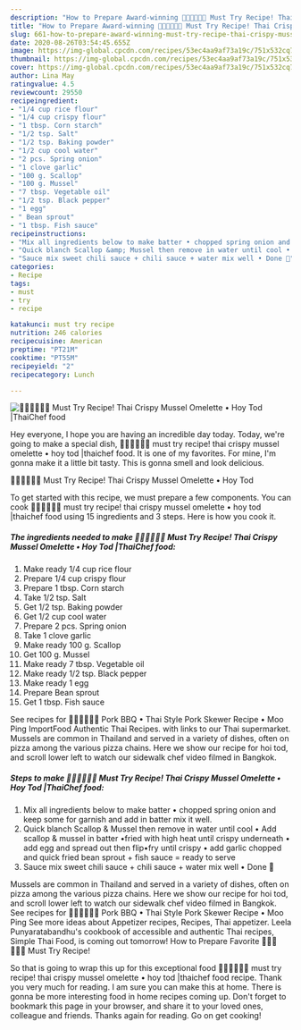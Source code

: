 ```yaml
---
description: "How to Prepare Award-winning 🧑🏽‍🍳🧑🏼‍🍳 Must Try Recipe! Thai Crispy Mussel Omelette • Hoy Tod |ThaiChef food"
title: "How to Prepare Award-winning 🧑🏽‍🍳🧑🏼‍🍳 Must Try Recipe! Thai Crispy Mussel Omelette • Hoy Tod |ThaiChef food"
slug: 661-how-to-prepare-award-winning-must-try-recipe-thai-crispy-mussel-omelette-hoy-tod-thaichef-food
date: 2020-08-26T03:54:45.655Z
image: https://img-global.cpcdn.com/recipes/53ec4aa9af73a19c/751x532cq70/🧑🏽🍳🧑🏼🍳-must-try-recipe-thai-crispy-mussel-omelette-•-hoy-tod-thaichef-food-recipe-main-photo.jpg
thumbnail: https://img-global.cpcdn.com/recipes/53ec4aa9af73a19c/751x532cq70/🧑🏽🍳🧑🏼🍳-must-try-recipe-thai-crispy-mussel-omelette-•-hoy-tod-thaichef-food-recipe-main-photo.jpg
cover: https://img-global.cpcdn.com/recipes/53ec4aa9af73a19c/751x532cq70/🧑🏽🍳🧑🏼🍳-must-try-recipe-thai-crispy-mussel-omelette-•-hoy-tod-thaichef-food-recipe-main-photo.jpg
author: Lina May
ratingvalue: 4.5
reviewcount: 29550
recipeingredient:
- "1/4 cup rice flour"
- "1/4 cup crispy flour"
- "1 tbsp. Corn starch"
- "1/2 tsp. Salt"
- "1/2 tsp. Baking powder"
- "1/2 cup cool water"
- "2 pcs. Spring onion"
- "1 clove garlic"
- "100 g. Scallop"
- "100 g. Mussel"
- "7 tbsp. Vegetable oil"
- "1/2 tsp. Black pepper"
- "1 egg"
- " Bean sprout"
- "1 tbsp. Fish sauce"
recipeinstructions:
- "Mix all ingredients below to make batter • chopped spring onion and keep some for garnish and add in batter mix it well."
- "Quick blanch Scallop &amp; Mussel then remove in water until cool • Add scallop &amp; mussel in batter •fried with high heat until crispy underneath • add egg and spread out then flip•fry until crispy • add garlic chopped and quick fried bean sprout + fish sauce = ready to serve"
- "Sauce mix sweet chili sauce + chili sauce + water mix well • Done 🥢"
categories:
- Recipe
tags:
- must
- try
- recipe

katakunci: must try recipe 
nutrition: 246 calories
recipecuisine: American
preptime: "PT21M"
cooktime: "PT55M"
recipeyield: "2"
recipecategory: Lunch

---
```



![🧑🏽‍🍳🧑🏼‍🍳 Must Try Recipe! Thai Crispy Mussel Omelette • Hoy Tod |ThaiChef food](https://img-global.cpcdn.com/recipes/53ec4aa9af73a19c/751x532cq70/🧑🏽🍳🧑🏼🍳-must-try-recipe-thai-crispy-mussel-omelette-•-hoy-tod-thaichef-food-recipe-main-photo.jpg)

Hey everyone, I hope you are having an incredible day today. Today, we're going to make a special dish, 🧑🏽‍🍳🧑🏼‍🍳 must try recipe! thai crispy mussel omelette • hoy tod |thaichef food. It is one of my favorites. For mine, I'm gonna make it a little bit tasty. This is gonna smell and look delicious.

🧑🏽‍🍳🧑🏼‍🍳 Must Try Recipe! Thai Crispy Mussel Omelette • Hoy Tod 

To get started with this recipe, we must prepare a few components. You can cook 🧑🏽‍🍳🧑🏼‍🍳 must try recipe! thai crispy mussel omelette • hoy tod |thaichef food using 15 ingredients and 3 steps. Here is how you cook it.

<!--inarticleads1-->

##### The ingredients needed to make 🧑🏽‍🍳🧑🏼‍🍳 Must Try Recipe! Thai Crispy Mussel Omelette • Hoy Tod |ThaiChef food:

1. Make ready 1/4 cup rice flour
1. Prepare 1/4 cup crispy flour
1. Prepare 1 tbsp. Corn starch
1. Take 1/2 tsp. Salt
1. Get 1/2 tsp. Baking powder
1. Get 1/2 cup cool water
1. Prepare 2 pcs. Spring onion
1. Take 1 clove garlic
1. Make ready 100 g. Scallop
1. Get 100 g. Mussel
1. Make ready 7 tbsp. Vegetable oil
1. Make ready 1/2 tsp. Black pepper
1. Make ready 1 egg
1. Prepare  Bean sprout
1. Get 1 tbsp. Fish sauce


See recipes for 🧑🏽‍🍳🧑🏼‍🍳 Pork BBQ • Thai Style Pork Skewer Recipe • Moo Ping ImportFood Authentic Thai Recipes. with links to our Thai supermarket. Mussels are common in Thailand and served in a variety of dishes, often on pizza among the various pizza chains. Here we show our recipe for hoi tod, and scroll lower left to watch our sidewalk chef video filmed in Bangkok. 

<!--inarticleads2-->

##### Steps to make 🧑🏽‍🍳🧑🏼‍🍳 Must Try Recipe! Thai Crispy Mussel Omelette • Hoy Tod |ThaiChef food:

1. Mix all ingredients below to make batter • chopped spring onion and keep some for garnish and add in batter mix it well.
1. Quick blanch Scallop &amp; Mussel then remove in water until cool • Add scallop &amp; mussel in batter •fried with high heat until crispy underneath • add egg and spread out then flip•fry until crispy • add garlic chopped and quick fried bean sprout + fish sauce = ready to serve
1. Sauce mix sweet chili sauce + chili sauce + water mix well • Done 🥢


Mussels are common in Thailand and served in a variety of dishes, often on pizza among the various pizza chains. Here we show our recipe for hoi tod, and scroll lower left to watch our sidewalk chef video filmed in Bangkok. See recipes for 🧑🏽‍🍳🧑🏼‍🍳 Pork BBQ • Thai Style Pork Skewer Recipe • Moo Ping See more ideas about Appetizer recipes, Recipes, Thai appetizer. Leela Punyaratabandhu&#39;s cookbook of accessible and authentic Thai recipes, Simple Thai Food, is coming out tomorrow! How to Prepare Favorite 🧑🏽‍🍳🧑🏼‍🍳 Must Try Recipe! 

So that is going to wrap this up for this exceptional food 🧑🏽‍🍳🧑🏼‍🍳 must try recipe! thai crispy mussel omelette • hoy tod |thaichef food recipe. Thank you very much for reading. I am sure you can make this at home. There is gonna be more interesting food in home recipes coming up. Don't forget to bookmark this page in your browser, and share it to your loved ones, colleague and friends. Thanks again for reading. Go on get cooking!
